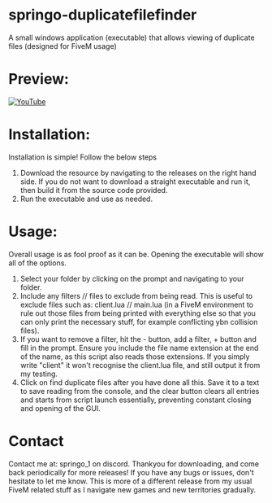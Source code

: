 # springo-duplicatefilefinder
A small windows application (executable) that allows viewing of duplicate files (designed for FiveM usage)

# Preview:
[![YouTube](https://img.youtube.com/vi/s7PyQIoMslE/0.jpg)](https://www.youtube.com/watch?v=s7PyQIoMslE)

# Installation:
Installation is simple! Follow the below steps 
1. Download the resource by navigating to the releases on the right hand side. If you do not want to download a straight executable and run it, then build it from the source code provided.
2. Run the executable and use as needed.

# Usage:
Overall usage is as fool proof as it can be. Opening the executable will show all of the options. 
1. Select your folder by clicking on the prompt and navigating to your folder.
2. Include any filters // files to exclude from being read. This is useful to exclude files such as: client.lua // main.lua (in a FiveM environment to rule out those files from being printed with everything else so that you can only print the necessary stuff, for example conflicting ybn collision files).
3. If you want to remove a filter, hit the - button, add a filter, + button and fill in the prompt. Ensure you include the file name extension at the end of the name, as this script also reads those extensions. If you simply write "client" it won't recognise the client.lua file, and still output it from my testing.
4. Click on find duplicate files after you have done all this. Save it to a text to save reading from the console, and the clear button clears all entries and starts from script launch essentially, preventing constant closing and opening of the GUI.

# Contact
Contact me at: springo_1 on discord. Thankyou for downloading, and come back periodically for more releases! If you have any bugs or issues, don't hesitate to let me know. This is more of a different release from my usual FiveM related stuff as I navigate new games and new territories gradually.
